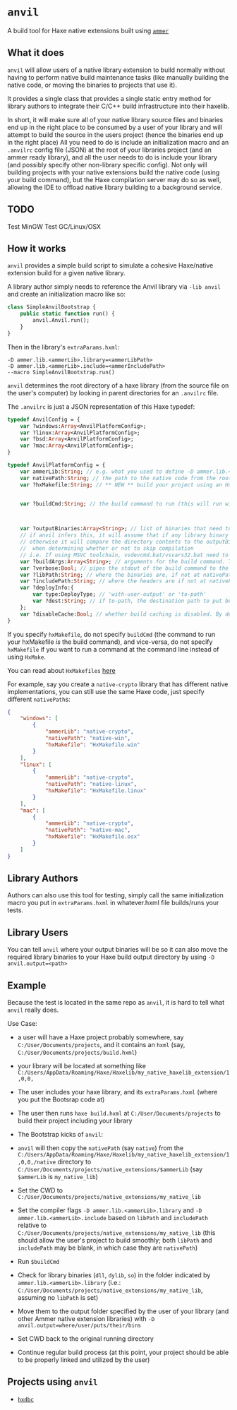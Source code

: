# `anvil`

A build tool for Haxe native extensions built using [`ammer`](https://github.com/Aurel300/ammer)

## What it does

`anvil` will allow users of a native library extension to build normally without having to perform native build maintenance tasks (like manually building the native code, or moving the binaries to projects that use it).

It provides a single class that provides a single static entry method for library authors to integrate their C/C++ build infrastructure into their haxelib.

In short, it will make sure all of your native library source files and binaries end up in the right place to be consumed by a user of your library and will attempt to build the source in the users project (hence the binaries end up in the right place)
All you need to do is include an initialization macro and an `.anvilrc` config file (JSON) at the root of your libraries project (and an ammer ready library), and all the user needs to do is include your library (and possibly specify other non-library specific config).
Not only will building projects with your native extensions build the native code (using your build command), but the Haxe compilation server may do so as well, allowing the IDE to offload native library building to a background service.

## TODO

Test MinGW
Test GC/Linux/OSX

## How it works

`anvil` provides a simple build script to simulate a cohesive Haxe/native extension build for a given native library.

A library author simply needs to reference the Anvil library via `-lib anvil` and create an initialization macro like so:
```haxe
class SimpleAnvilBootstrap {
    public static function run() {
        anvil.Anvil.run();
    }
}
```

Then in the library's `extraParams.hxml`:
```hxml
-D ammer.lib.<ammerLib>.library=<ammerLibPath>
-D ammer.lib.<ammerLib>.include=<ammerIncludePath>
--macro SimpleAnvilBootstrap.run()
```
`anvil` determines the root directory of a haxe library (from the source file on the user's computer) by looking in parent directories for an `.anvilrc` file.

The `.anvilrc` is just a JSON representation of this Haxe typedef:
```haxe
typedef AnvilConfig = {
	var ?windows:Array<AnvilPlatformConfig>;
	var ?linux:Array<AnvilPlatformConfig>;
	var ?bsd:Array<AnvilPlatformConfig>;
	var ?mac:Array<AnvilPlatformConfig>;
}

typedef AnvilPlatformConfig = {
	var ammerLib:String; // e.g. what you used to define -D ammer.lib.<ammerLib>.library etc...
	var nativePath:String; // the path to the native code from the root of your project
	var ?hxMakefile:String; // ** NEW ** build your project using an HxMakefile; this assumes the user has HxMake.exe in their PATH


	var ?buildCmd:String; // the build command to run (this will run with the native path as its working directory; ensure all environment variables are set in order for this command to be successful)



	var ?outputBinaries:Array<String>; // list of binaries that need to be processed; if this isn't provided, anvil will infer what binaries to move
	// if anvil infers this, it will assume that if any library binary exists, the project was already fully built
	// otherwise it will compare the directory contents to the outputBinaries to determine if the project is already built
	//  when determining whether or not to skip compilation
	// i.e. If using MSVC toolchain, vsdevcmd.bat/vsvars32.bat need to be run in the shell before this.
	var ?buildArgs:Array<String>; // arguments for the build command. This works like Sys.command or new sys.io.Process, can be omitted (with args in cmd name)
	var ?verbose:Bool; // pipes the stdout of the build command to the stdout of the haxe build command.
	var ?libPath:String; // where the binaries are, if not at nativePath
	var ?includePath:String; // where the headers are if not at nativePath
	var ?deployInfo:{
		var type:DeployType; // 'with-user-output' or 'to-path'
		var ?dest:String; // if to-path, the destination path to put built binaries
	};
	var ?disableCache:Bool; // whether build caching is disabled. By default it will rebuild whenever any files in nativePath change
}

```
If you specify `hxMakefile`, do not specify `buildCmd` (the command to run your hxMakefile *is* the build command), and vice-versa, do not specify `hxMakefile` if you want to run a command at the command line instead of using `HxMake`.

You can read about `HxMakefiles` [here](https://github.com/piboistudios/hxmake)


 For example, say you create a `native-crypto` library that has different native implementations, you can still use the same Haxe code, just specify different `nativePath`s:
```json
{
    "windows": [
        {
            "ammerLib": "native-crypto",
            "nativePath": "native-win",
            "hxMakefile": "HxMakefile.win"
        }
	],
	"linux": [
        {
            "ammerLib": "native-crypto",
            "nativePath": "native-linux",
            "hxMakefile": "HxMakefile.linux"
        }
	],
	"mac": [
		{
			"ammerLib": "native-crypto",
            "nativePath": "native-mac",
            "hxMakefile": "HxMakefile.osx"
		}
	]
}
```

## Library Authors

Authors can also use this tool for testing, simply call the same initialization macro you put in `extraParams.hxml` in whatever.hxml file builds/runs your tests.

## Library Users

You can tell `anvil` where your output binaries will be so it can also move the required library binaries to your Haxe build output directory by using `-D anvil.output=<path>`
## Example
Because the test is located in the same repo as `anvil`, it is hard to tell what `anvil` really does.

Use Case: 
- a user will have a Haxe project probably somewhere, say `C:/User/Documents/projects`, and it contains an `hxml` (say, `C:/User/Documents/projects/build.hxml`)
-  your library will be located at something like `C:/Users/AppData/Roaming/Haxe/Haxelib/my_native_haxelib_extension/1,0,0,` 
- The user includes your haxe library, and its `extraParams.hxml` (where you put the Bootsrap code at)
- The user then runs `haxe build.hxml` at `C:/User/Documents/projects` to build their project including your library
- The Bootstrap kicks of `anvil`:

- `anvil` will then copy the `nativePath` (say `native`) from the `C:/Users/AppData/Roaming/Haxe/Haxelib/my_native_haxelib_extension/1,0,0,/native` directory to `C:/User/Documents/projects/native_extensions/$ammerLib` (say `$ammerLib` is `my_native_lib`)
- Set the CWD to `C:/User/Documents/projects/native_extensions/my_native_lib`
- Set the compiler flags `-D ammer.lib.<ammerLib>.library` and `-D ammer.lib.<ammerLib>.include` based on `libPath` and `includePath` relative to `C:/User/Documents/projects/native_extensions/my_native_lib` (this should allow the user's project to build smoothly; both `libPath` and `includePath` may be blank, in which case they are `nativePath`)
- Run `$buildCmd`
- Check for library binaries (`dll`, `dylib`, `so`) in the folder indicated by `ammer.lib.<ammerLib>.library` (i.e.: `C:/User/Documents/projects/native_extensions/my_native_lib`, assuming no `libPath` is set)
- Move them to the output folder specified by the user of your library (and other Ammer native extension libraries) with `-D anvil.output=where/user/puts/their/bins`
- Set CWD back to the original running directory
- Continue regular build process (at this point, your project should be able to be properly linked and utilized by the user)

## Projects using `anvil`
- [`hxdbc`](http://GitHub.com/piboistudios/hxdbc)
